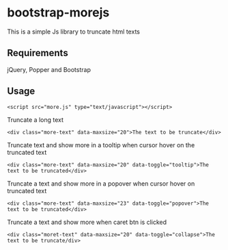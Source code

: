 # bootstrap-morejs
This is a simple Js library to truncate html texts
## Requirements
jQuery, Popper and Bootstrap
## Usage
```
<script src="more.js" type="text/javascript"></script>
```

Truncate a long text

```<div class="more-text" data-maxsize="20">The text to be truncate</div>```


Truncate text and show more in a tooltip when cursor hover on the truncated text

```<div class="more-text" data-maxsize="20" data-toggle="tooltip">The text to be truncated</div>```


Truncate a text and show more in a popover when cursor hover on truncated text

```<div class="more-text" data-maxsize="23" data-toggle="popover">The text to be truncated</div>```


Truncate a text and show more when caret btn is clicked

```<div class="moret-text" data-maxsize="20" data-toggle="collapse">The text to be truncate/div>```

